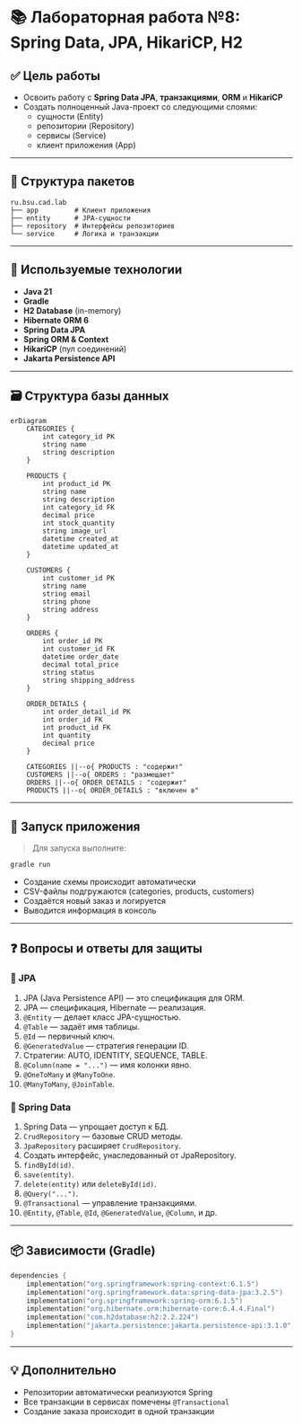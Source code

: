 
# 📚 Лабораторная работа №8: Spring Data, JPA, HikariCP, H2

## ✅ Цель работы

- Освоить работу с **Spring Data JPA**, **транзакциями**, **ORM** и **HikariCP**
- Создать полноценный Java-проект со следующими слоями:
  - сущности (Entity)
  - репозитории (Repository)
  - сервисы (Service)
  - клиент приложения (App)

---

## 📁 Структура пакетов

```
ru.bsu.cad.lab
├── app         # Клиент приложения
├── entity      # JPA-сущности
├── repository  # Интерфейсы репозиториев
└── service     # Логика и транзакции
```

---

## 🔧 Используемые технологии

- **Java 21**
- **Gradle**
- **H2 Database** (in-memory)
- **Hibernate ORM 6**
- **Spring Data JPA**
- **Spring ORM & Context**
- **HikariCP** (пул соединений)
- **Jakarta Persistence API**

---

## 🗃 Структура базы данных

```mermaid
erDiagram
    CATEGORIES {
        int category_id PK
        string name
        string description
    }

    PRODUCTS {
        int product_id PK
        string name
        string description
        int category_id FK
        decimal price
        int stock_quantity
        string image_url
        datetime created_at
        datetime updated_at
    }

    CUSTOMERS {
        int customer_id PK
        string name
        string email
        string phone
        string address
    }

    ORDERS {
        int order_id PK
        int customer_id FK
        datetime order_date
        decimal total_price
        string status
        string shipping_address
    }

    ORDER_DETAILS {
        int order_detail_id PK
        int order_id FK
        int product_id FK
        int quantity
        decimal price
    }

    CATEGORIES ||--o{ PRODUCTS : "содержит"
    CUSTOMERS ||--o{ ORDERS : "размещает"
    ORDERS ||--o{ ORDER_DETAILS : "содержит"
    PRODUCTS ||--o{ ORDER_DETAILS : "включен в"
```

---

## 🚀 Запуск приложения

> Для запуска выполните:

```bash
gradle run
```

- Создание схемы происходит автоматически
- CSV-файлы подгружаются (categories, products, customers)
- Создаётся новый заказ и логируется
- Выводится информация в консоль

---

## ❓ Вопросы и ответы для защиты

### 🧩 JPA

1. JPA (Java Persistence API) — это спецификация для ORM.
2. JPA — спецификация, Hibernate — реализация.
3. `@Entity` — делает класс JPA-сущностью.
4. `@Table` — задаёт имя таблицы.
5. `@Id` — первичный ключ.
6. `@GeneratedValue` — стратегия генерации ID.
7. Стратегии: AUTO, IDENTITY, SEQUENCE, TABLE.
8. `@Column(name = "...")` — имя колонки явно.
9. `@OneToMany` и `@ManyToOne`.
10. `@ManyToMany`, `@JoinTable`.

### 🧩 Spring Data

1. Spring Data — упрощает доступ к БД.
2. `CrudRepository` — базовые CRUD методы.
3. `JpaRepository` расширяет `CrudRepository`.
4. Создать интерфейс, унаследованный от JpaRepository.
5. `findById(id)`.
6. `save(entity)`.
7. `delete(entity)` или `deleteById(id)`.
8. `@Query("...")`.
9. `@Transactional` — управление транзакциями.
10. `@Entity`, `@Table`, `@Id`, `@GeneratedValue`, `@Column`, и др.

---

## 📦 Зависимости (Gradle)

```kotlin
dependencies {
    implementation("org.springframework:spring-context:6.1.5")
    implementation("org.springframework.data:spring-data-jpa:3.2.5")
    implementation("org.springframework:spring-orm:6.1.5")
    implementation("org.hibernate.orm:hibernate-core:6.4.4.Final")
    implementation("com.h2database:h2:2.2.224")
    implementation("jakarta.persistence:jakarta.persistence-api:3.1.0")
}
```

---

## 💡 Дополнительно

- Репозитории автоматически реализуются Spring
- Все транзакции в сервисах помечены `@Transactional`
- Создание заказа происходит в одной транзакции
